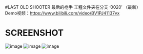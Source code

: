 #LAST OLD SHOOTER 最后的枪手
工程文件夹在分支 ‘0020’ （最新）\
Demo视频：https://www.bilibili.com/video/BV1PJ41137vx

# SCREENSHOT
![image](https://github.com/chunchuna/LastOldShooter/blob/master/Demo/a.gif)
![image](https://github.com/chunchuna/LastOldShooter/blob/master/Demo/c.png)
![image](https://github.com/chunchuna/LastOldShooter/blob/master/Demo/b.png)
